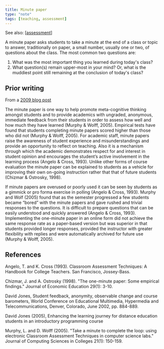 ```yaml
---
title: Minute paper
type: "note"
tags: [teaching, assessment]
---
```


See also: [[assessment]]

A minute paper asks students to take a minute at the end of a class or topic to answer, traditionally on paper, a small number, usually one or two, of questions about the class. The most common two questions are:

1.  What was the most important thing you learned during today's class?
2.  What question(s) remain upper-most in your mind? Or, what is the muddiest point still remaining at the conclusion of today's class?


## Prior writing

From a [2009 blog post](https://djon.es/blog/2009/02/27/minute-papers-encouraging-relection/)

The minute paper is one way to help promote meta-cognitive thinking amongst students and to provide academics with ungraded, anonymous, immediate feedback from their students in order to assess how well and how much they have learned (Murphy & Wolff, 2005). Empirical tests have found that students completing minute papers scored higher than those who did not (Murphy & Wolff, 2005). For academic staff, minute papers raise the awareness of student experience and misunderstandings and provide an opportunity to reflect on teaching. Also it is a mechanism through which the academic demonstrates respect for and interest in student opinion and encourages the student’s active involvement in the learning process (Angelo & Cross, 1993). Unlike other forms of course evaluation the minute paper can be explained to students as a vehicle for improving their own on-going instruction rather that that of future students (Chizmar & Ostrosky, 1998).

 If minute papers are overused or poorly used it can be seen by students as a gimmick or pro forma exercise in polling (Angelo & Cross, 1993). Murphy and Wolf (2005) found that as the semester progressed a few students became “bored” with the minute papers and gave rushed and trivial responses to the questions. It is difficult to prepare questions that can be easily understood and quickly answered (Angelo & Cross, 1993). Implementing the one-minute paper in an online form did not achieve the same response rate as a paper-based version but was superior in that students provided longer responses, provided the instructor with greater flexibility with replies and were automatically archived for future use (Murphy & Wolff, 2005).

 ## References

 Angelo, T. and K. Cross (1993). Classroom Assessment Techniques: A Handbook for College Teachers. San Francisco, Jossey-Bass.

Chizmar, J. and A. Ostrosky (1998). "The one-minute paper: Some empirical findings." Journal of Economic Education 29(1): 3-10.

David Jones, Student feedback, anonymity, observable change and course barometers, World Conference on Educational Multimedia, Hypermedia and Telecommunications, Denver, Colorado, June 2002, pp. 884-889.

David Jones (2005), Enhancing the learning journey for distance education students in an introductory programming course

Murphy, L. and D. Wolff (2005). "Take a minute to complete the loop: using electronic Classroom Assessment Techniques in computer science labs." Journal of Computing Sciences in Colleges 21(1): 150-159.

 

[//begin]: # "Autogenerated link references for markdown compatibility"
[assessment]: assessment "Assessment"
[//end]: # "Autogenerated link references"